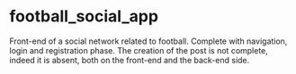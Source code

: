 # football_social_app

Front-end of a social network related to football. Complete with navigation, login and registration phase. 
The creation of the post is not complete, indeed it is absent, both on the front-end and the back-end side.
